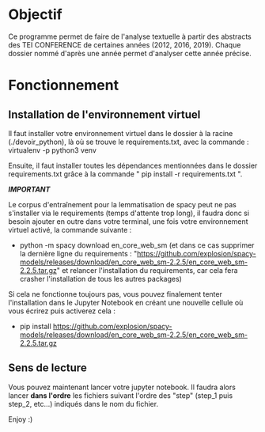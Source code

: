 # Objectif #

Ce programme permet de faire de l'analyse textuelle à partir des abstracts des TEI CONFERENCE de certaines années (2012, 2016, 2019). Chaque dossier nommé d'après une année permet d'analyser cette année précise.

# Fonctionnement #

## Installation de l'environnement virtuel ##

Il faut installer votre environnement virtuel dans le dossier à la racine (./devoir_python), là où se trouve le requirements.txt, avec la commande :  virtualenv -p python3 venv 

Ensuite, il faut installer toutes les dépendances mentionnées dans le dossier requirements.txt grâce à la commande " pip install -r requirements.txt ".

***IMPORTANT***

Le corpus d'entraînement pour la lemmatisation de spacy peut ne pas s'installer via le requirements (temps d'attente trop long), il faudra donc si besoin ajouter en outre dans votre terminal, une fois votre environnement virtuel activé, la commande suivante :
- python -m spacy download en_core_web_sm
(et dans ce cas supprimer la dernière ligne du requirements : "https://github.com/explosion/spacy-models/releases/download/en_core_web_sm-2.2.5/en_core_web_sm-2.2.5.tar.gz" et relancer l'installation du requirements, car cela fera crasher l'installation de tous les autres packages)

Si cela ne fonctionne toujours pas, vous pouvez finalement tenter l'installation dans le Jupyter Notebook en créant une nouvelle cellule où vous écrirez puis activerez cela :
- pip install https://github.com/explosion/spacy-models/releases/download/en_core_web_sm-2.2.5/en_core_web_sm-2.2.5.tar.gz

## Sens de lecture ##

Vous pouvez maintenant lancer votre jupyter notebook. Il faudra alors lancer **dans l'ordre** les fichiers suivant l'ordre des "step" (step_1 puis step_2, etc...) indiqués dans le nom du fichier.



Enjoy :) 

